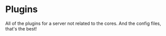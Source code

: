 # Plugins
All of the plugins for a server not related to the cores. And the config files, that's the best!
